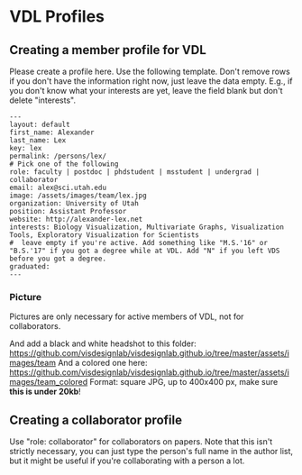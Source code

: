 # VDL Profiles

## Creating a member profile for VDL

Please create a profile here. Use the following template. Don't remove rows if you don't have the information right now, just leave the data empty. E.g., if you don't know what your interests are yet, leave the field blank but don't delete "interests".

```
---
layout: default
first_name: Alexander
last_name: Lex
key: lex
permalink: /persons/lex/
# Pick one of the following
role: faculty | postdoc | phdstudent | msstudent | undergrad | collaborator
email: alex@sci.utah.edu
image: /assets/images/team/lex.jpg
organization: University of Utah
position: Assistant Professor
website: http://alexander-lex.net
interests: Biology Visualization, Multivariate Graphs, Visualization Tools, Exploratory Visualization for Scientists
#  leave empty if you're active. Add something like "M.S.'16" or "B.S.'17" if you got a degree while at VDL. Add "N" if you left VDS before you got a degree.
graduated: 
---
```

### Picture

Pictures are only necessary for active members of VDL, not for collaborators.

And add a black and white headshot to this folder: 
https://github.com/visdesignlab/visdesignlab.github.io/tree/master/assets/images/team
And a colored one here: 
https://github.com/visdesignlab/visdesignlab.github.io/tree/master/assets/images/team_colored
Format: square JPG, up to 400x400 px, make sure **this is under 20kb**!


## Creating a collaborator profile 

Use "role: collaborator" for collaborators on papers. Note that this isn't strictly necessary, you can just type the person's full name in the author list, but it might be useful if you're collaborating with a person a lot.

